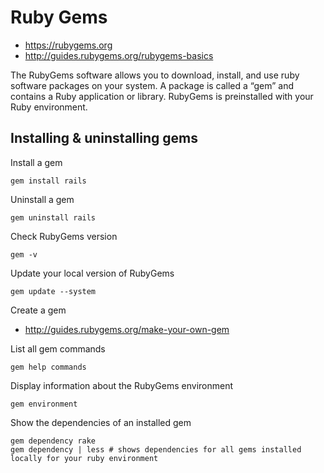 # Ruby Gems

- https://rubygems.org
- http://guides.rubygems.org/rubygems-basics

The RubyGems software allows you to download, install, and use ruby software packages on your system. A package 
is called a “gem” and contains a Ruby application or library. RubyGems is preinstalled with your Ruby environment.

## Installing & uninstalling gems

Install a gem

    gem install rails
  
Uninstall a gem

    gem uninstall rails

Check RubyGems version

    gem -v

Update your local version of RubyGems

    gem update --system

Create a gem

  - http://guides.rubygems.org/make-your-own-gem

List all gem commands

    gem help commands

Display information about the RubyGems environment

    gem environment

Show the dependencies of an installed gem

    gem dependency rake
    gem dependency | less # shows dependencies for all gems installed locally for your ruby environment
